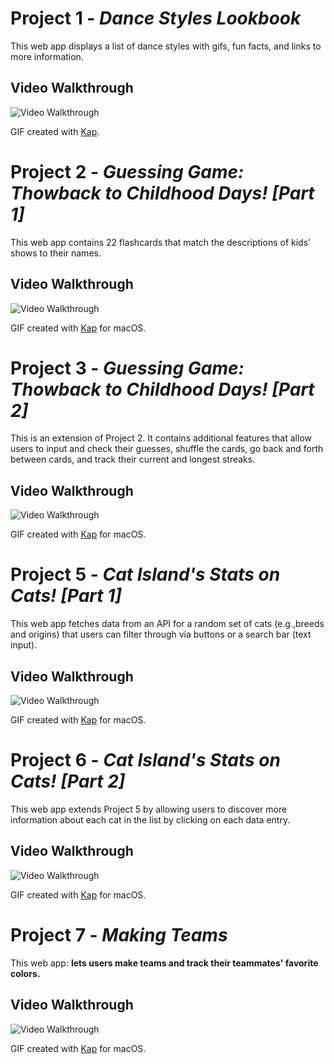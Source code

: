 # Project 1 - *Dance Styles Lookbook*

This web app displays a list of dance styles with gifs, fun facts, and links to more information.

## Video Walkthrough

<img src='https://github.com/kellyy8/WEB102-Projects/blob/main/Project1/P1.gif' title='Video Walkthrough' width='' alt='Video Walkthrough' />

GIF created with [Kap](https://getkap.co/).

# Project 2 - *Guessing Game: Thowback to Childhood Days! [Part 1]*

This web app contains 22 flashcards that match the descriptions of kids' shows to their names.

## Video Walkthrough

<img src='https://github.com/kellyy8/WEB102-Projects/blob/main/Project2%263/P2.gif' title='Video Walkthrough' width='' alt='Video Walkthrough' />

GIF created with [Kap](https://getkap.co/) for macOS.


# Project 3 - *Guessing Game: Thowback to Childhood Days! [Part 2]*

This is an extension of Project 2. It contains additional features that allow users to input and check their guesses, shuffle the cards, go back and forth between cards, and track their current and longest streaks.

## Video Walkthrough

<img src='https://github.com/kellyy8/WEB102-Projects/blob/main/Project2%263/P3.gif' title='Video Walkthrough' width='' alt='Video Walkthrough' />

GIF created with [Kap](https://getkap.co/) for macOS.

# Project 5 - *Cat Island's Stats on Cats! [Part 1]*

This web app fetches data from an API for a random set of cats (e.g.,breeds and origins) that users can filter through via buttons or a search bar (text input).

## Video Walkthrough

<img src='https://github.com/kellyy8/WEB102-Projects/blob/main/Project5%266/P5.gif' title='Video Walkthrough' width='' alt='Video Walkthrough'/>

GIF created with [Kap](https://getkap.co/) for macOS.

# Project 6 - *Cat Island's Stats on Cats! [Part 2]*

This web app extends Project 5 by allowing users to discover more information about each cat in the list by clicking on each data entry.

## Video Walkthrough

<img src='https://github.com/kellyy8/WEB102-Projects/blob/main/Project5%266/P6.gif' title='Video Walkthrough' width='' alt='Video Walkthrough' />

GIF created with [Kap](https://getkap.co/) for macOS.

# Project 7 - *Making Teams*

This web app: **lets users make teams and track their teammates' favorite colors.**

## Video Walkthrough

<img src='https://github.com/kellyy8/WEB102-Projects/blob/main/Project7/P7.gif' title='Video Walkthrough' width='' alt='Video Walkthrough' />

GIF created with [Kap](https://getkap.co/) for macOS.
